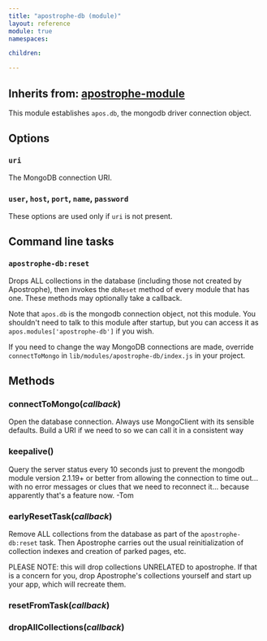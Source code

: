 ```yaml
---
title: "apostrophe-db (module)"
layout: reference
module: true
namespaces:

children:

---
```

## Inherits from: [apostrophe-module](../apostrophe-module/index.html)
This module establishes `apos.db`, the mongodb driver connection object.

## Options

### `uri`

The MongoDB connection URI.

### `user`, `host`, `port`, `name`, `password`

These options are used only if `uri` is not present.

## Command line tasks

### `apostrophe-db:reset`

Drops ALL collections in the database (including those not created by
Apostrophe), then invokes the `dbReset` method of every module that
has one. These methods may optionally take a callback.

Note that `apos.db` is the mongodb connection object, not this module.
You shouldn't need to talk to this module after startup, but you can
access it as `apos.modules['apostrophe-db']` if you wish.

If you need to change the way MongoDB connections are made,
override `connectToMongo` in `lib/modules/apostrophe-db/index.js`
in your project.


## Methods
### connectToMongo(*callback*)
Open the database connection. Always use MongoClient with its
sensible defaults. Build a URI if we need to so we can call it
in a consistent way
### keepalive()
Query the server status every 10 seconds just to prevent
the mongodb module version 2.1.19+ or better from allowing
the connection to time out... with no error messages or clues
that we need to reconnect it... because apparently that's
a feature now. -Tom
### earlyResetTask(*callback*)
Remove ALL collections from the database as part of the
`apostrophe-db:reset` task. Then Apostrophe carries out the usual
reinitialization of collection indexes and creation of parked pages, etc.

PLEASE NOTE: this will drop collections UNRELATED to apostrophe.
If that is a concern for you, drop Apostrophe's collections yourself
and start up your app, which will recreate them.
### resetFromTask(*callback*)

### dropAllCollections(*callback*)

